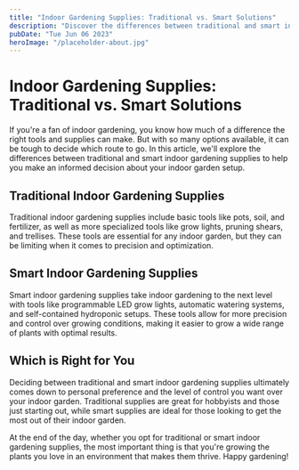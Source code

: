 ```yaml
---
title: "Indoor Gardening Supplies: Traditional vs. Smart Solutions"
description: "Discover the differences between traditional and smart indoor gardening supplies. Make an informed decision about your indoor garden setup. Read more here."
pubDate: "Tue Jun 06 2023"
heroImage: "/placeholder-about.jpg"
---
```


# Indoor Gardening Supplies: Traditional vs. Smart Solutions

If you&#39;re a fan of indoor gardening, you know how much of a difference the right tools and supplies can make. But with so many options available, it can be tough to decide which route to go. In this article, we&#39;ll explore the differences between traditional and smart indoor gardening supplies to help you make an informed decision about your indoor garden setup.

## Traditional Indoor Gardening Supplies

Traditional indoor gardening supplies include basic tools like pots, soil, and fertilizer, as well as more specialized tools like grow lights, pruning shears, and trellises. These tools are essential for any indoor garden, but they can be limiting when it comes to precision and optimization. 

## Smart Indoor Gardening Supplies

Smart indoor gardening supplies take indoor gardening to the next level with tools like programmable LED grow lights, automatic watering systems, and self-contained hydroponic setups. These tools allow for more precision and control over growing conditions, making it easier to grow a wide range of plants with optimal results.

## Which is Right for You

Deciding between traditional and smart indoor gardening supplies ultimately comes down to personal preference and the level of control you want over your indoor garden. Traditional supplies are great for hobbyists and those just starting out, while smart supplies are ideal for those looking to get the most out of their indoor garden. 

At the end of the day, whether you opt for traditional or smart indoor gardening supplies, the most important thing is that you&#39;re growing the plants you love in an environment that makes them thrive. Happy gardening!